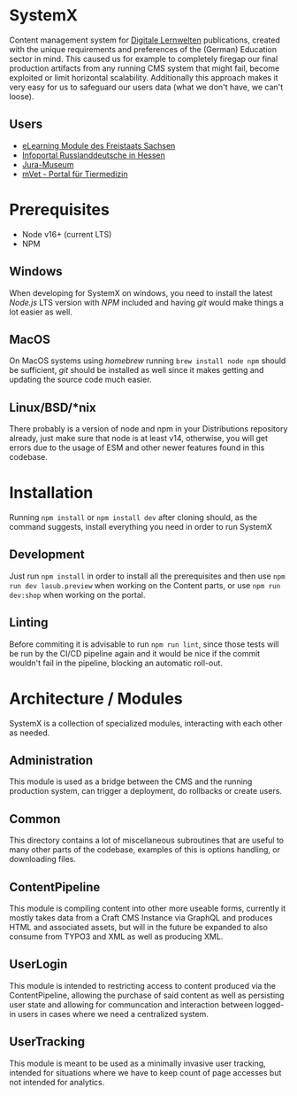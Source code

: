 # SystemX
Content management system for [Digitale Lernwelten](https://dilewe.de/) publications, created
with the unique requirements and preferences of the (German) Education sector in mind. This
caused us for example to completely firegap our final production artifacts from any running
CMS system that might fail, become exploited or limit horizontal scalability. Additionally
this approach makes it very easy for us to safeguard our users data (what we don't have, we can't loose).

## Users
- [eLearning Module des Freistaats Sachsen](https://module-sachsen.dilewe.de/)
- [Infoportal Russlanddeutsche in Hessen](https://russlanddeutsche-hessen.de/)
- [Jura-Museum](https://mguide-jura-museum.de/)
- [mVet - Portal für Tiermedizin](https://tagungsbaende.dilewe.de/)

# Prerequisites
- Node v16+ (current LTS)
- NPM

## Windows
When developing for SystemX on windows, you need to install the latest *Node.js*
LTS version with *NPM* included and having *git* would make things a lot easier
as well.

## MacOS
On MacOS systems using *homebrew* running `brew install node npm` should be
sufficient, *git* should be installed as well since it makes getting and updating
the source code much easier.

## Linux/BSD/*nix
There probably is a version of node and npm in your Distributions repository
already, just make sure that node is at least v14, otherwise, you will get
errors due to the usage of ESM and other newer features found in this codebase.

# Installation
Running `npm install` or `npm install dev` after cloning should, as the command suggests, install everything you need in order to run SystemX

## Development
Just run `npm install` in order to install all the prerequisites and then use `npm run dev lasub.preview` when working on the Content parts, or use `npm run dev:shop` when working on the portal.

## Linting
Before commiting it is advisable to run `npm run lint`, since those tests will be run by the CI/CD
pipeline again and it would be nice if the commit wouldn't fail in the pipeline, blocking an automatic roll-out.

# Architecture / Modules
SystemX is a collection of specialized modules, interacting with each other as needed.

## Administration
This module is used as a bridge between the CMS and the running production
system, can trigger a deployment, do rollbacks or create users.

## Common
This directory contains a lot of miscellaneous subroutines that are useful to many other
parts of the codebase, examples of this is options handling, or downloading files.

## ContentPipeline
This module is compiling content into other more useable forms, currently it mostly
takes data from a Craft CMS Instance via GraphQL and produces HTML and associated
assets, but will in the future be expanded to also consume from TYPO3 and XML as
well as producing XML.

## UserLogin
This module is intended to restricting access to content produced via the ContentPipeline,
allowing the purchase of said content as well as persisting user state and allowing for
communcation and interaction between logged-in users in cases where we need a centralized
system.

## UserTracking
This module is meant to be used as a minimally invasive user tracking, intended
for situations where we have to keep count of page accesses but not intended
for analytics.